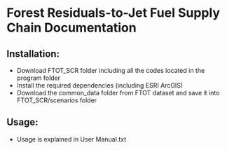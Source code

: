 
# Forest Residuals-to-Jet Fuel Supply Chain Documentation

## Installation: 
* Download FTOT_SCR folder including all the codes located in the program folder
* Install the required dependencies (including ESRI ArcGIS) 
* Download the common_data folder from FTOT dataset and save it into FTOT_SCR/scenarios folder 

## Usage:
* Usage is explained in User Manual.txt 
